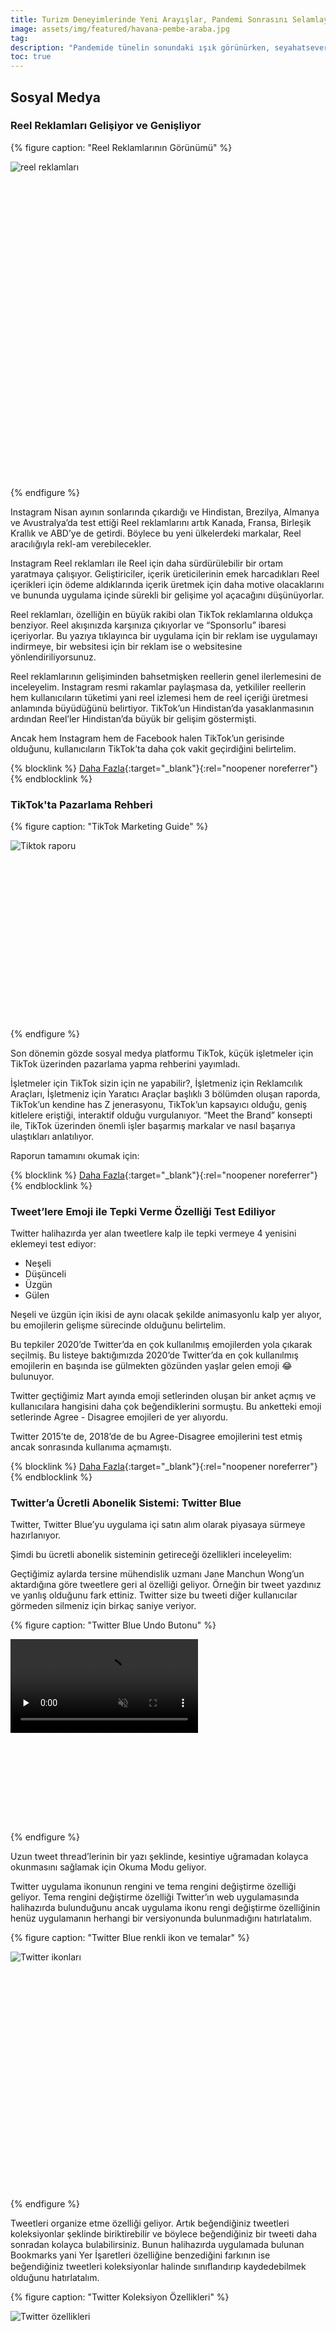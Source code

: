 ```yaml
---
title: Turizm Deneyimlerinde Yeni Arayışlar, Pandemi Sonrasını Selamlayan Reklamlar
image: assets/img/featured/havana-pembe-araba.jpg
tag: 
description: "Pandemide tünelin sonundaki ışık görünürken, seyahatseverler akılda kalıcı deneyimlerin peşinde dışarıya adım atıyor."
toc: true
---
```


## Sosyal Medya

### Reel Reklamları Gelişiyor ve Genişliyor

{% figure caption: "Reel Reklamlarının Görünümü" %}
<div class="ratio-box" style="padding-bottom: 100%">
<img alt="reel reklamları" class="lazyload" data-src="/assets/img/content/ig-reels-ads.jpg">
</div>
{% endfigure %}

Instagram Nisan ayının sonlarında çıkardığı ve Hindistan, Brezilya, Almanya ve Avustralya’da test ettiği Reel reklamlarını artık Kanada, Fransa, Birleşik Krallık ve ABD’ye de getirdi. Böylece bu yeni ülkelerdeki markalar, Reel aracılığıyla rekl-am verebilecekler.

Instagram Reel reklamları ile Reel için daha sürdürülebilir bir ortam yaratmaya çalışıyor. Geliştiriciler, içerik üreticilerinin emek harcadıkları Reel içerikleri için ödeme aldıklarında içerik üretmek için daha motive olacaklarını ve bununda uygulama içinde sürekli bir gelişime yol açacağını düşünüyorlar.

Reel reklamları, özelliğin en büyük rakibi olan TikTok reklamlarına oldukça benziyor. Reel akışınızda karşınıza çıkıyorlar ve “Sponsorlu” ibaresi içeriyorlar. Bu yazıya tıklayınca bir uygulama için bir reklam ise uygulamayı indirmeye, bir websitesi için bir reklam ise o websitesine yönlendiriliyorsunuz.

Reel reklamlarının gelişiminden bahsetmişken reellerin genel ilerlemesini de inceleyelim. Instagram resmi rakamlar paylaşmasa da, yetkililer reellerin hem kullanıcıların tüketimi yani reel izlemesi hem de reel içeriği üretmesi anlamında büyüdüğünü belirtiyor. TikTok’un Hindistan’da yasaklanmasının ardından Reel’ler Hindistan’da büyük bir gelişim göstermişti.

Ancak hem Instagram hem de Facebook halen TikTok’un gerisinde olduğunu, kullanıcıların TikTok’ta daha çok vakit geçirdiğini belirtelim.

{% blocklink %}
[Daha Fazla](https://www.socialmediatoday.com/news/instagram-expands-its-test-of-reels-ads-tomore-regions/601021/){:target="_blank"}{:rel="noopener noreferrer"}
{% endblocklink %}

### TikTok'ta Pazarlama Rehberi

{% figure caption: "TikTok Marketing Guide" %}
<div class="ratio-box" style="padding-bottom: 56.2659847%">
<img alt="Tiktok raporu" class="lazyload" data-src="/assets/img/content/tiktok-marketing-guide.jpg">
</div>
{% endfigure %}

Son dönemin gözde sosyal medya platformu TikTok, küçük işletmeler için TikTok üzerinden pazarlama yapma rehberini yayımladı.

İşletmeler için TikTok sizin için ne yapabilir?, İşletmeniz için Reklamcılık Araçları, İşletmeniz için Yaratıcı Araçlar başlıklı 3 bölümden oluşan raporda, TikTok’un kendine has Z jenerasyonu, TikTok’un kapsayıcı olduğu, geniş kitlelere eriştiği, interaktif olduğu vurgulanıyor. “Meet the Brand” konsepti ile, TikTok üzerinden önemli işler başarmış markalar ve nasıl başarıya ulaştıkları anlatılıyor.

Raporun tamamını okumak için:

{% blocklink %}
[Daha Fazla](https://adobeindd.com/view/publications/aaf16c5a-81e9-4e41-87f6-ee1e704b7c97/dig3/publication-web-resources/pdf/UK_desktop_v03.pdf){:target="_blank"}{:rel="noopener noreferrer"}
{% endblocklink %}

### Tweet’lere Emoji ile Tepki Verme Özelliği Test Ediliyor

Twitter halihazırda yer alan tweetlere kalp ile tepki vermeye 4 yenisini eklemeyi test ediyor:

- Neşeli
- Düşünceli
- Üzgün
- Gülen

Neşeli ve üzgün için ikisi de aynı olacak şekilde animasyonlu kalp yer alıyor, bu emojilerin gelişme sürecinde olduğunu belirtelim.

Bu tepkiler 2020’de Twitter’da en çok kullanılmış emojilerden yola çıkarak seçilmiş. Bu listeye baktığımızda 2020’de Twitter’da en çok kullanılmış emojilerin en başında ise gülmekten gözünden yaşlar gelen emoji 😂 bulunuyor.

Twitter geçtiğimiz Mart ayında emoji setlerinden oluşan bir anket açmış ve kullanıcılara hangisini daha çok beğendiklerini sormuştu. Bu anketteki emoji setlerinde Agree - Disagree emojileri de yer alıyordu.

Twitter 2015’te de, 2018’de de bu Agree-Disagree emojilerini test etmiş ancak sonrasında kullanıma açmamıştı.

{% blocklink %}
[Daha Fazla](https://twitter.com/wongmjane/status/1398359547731841024){:target="_blank"}{:rel="noopener noreferrer"}
{% endblocklink %}

### Twitter’a Ücretli Abonelik Sistemi: Twitter Blue

Twitter, Twitter Blue’yu uygulama içi satın alım olarak piyasaya sürmeye hazırlanıyor.

Şimdi bu ücretli abonelik sisteminin getireceği özellikleri inceleyelim:

Geçtiğimiz aylarda tersine mühendislik uzmanı Jane Manchun Wong’un aktardığına göre tweetlere geri al özelliği geliyor. Örneğin bir tweet yazdınız ve yanlış olduğunu fark ettiniz. Twitter size bu tweeti diğer kullanıcılar görmeden silmeniz için birkaç saniye veriyor.

{% figure caption: "Twitter Blue Undo Butonu" %}
<div class="ratio-box" style="padding-bottom: 31.3333333%;">
 <video
	class="lazyload"
	preload="none"
	muted=""
    loop="True"
	data-autoplay="True"
	data-poster="/assets/img/content/twitter-blue-ph-1.jpg"
	src="/assets/img/content/twitter-blue-undo.mp4">
</video>
</div>
{% endfigure %}

Uzun tweet thread’lerinin bir yazı şeklinde, kesintiye uğramadan kolayca okunmasını sağlamak için Okuma Modu geliyor.

Twitter uygulama ikonunun rengini ve tema rengini değiştirme özelliği geliyor. Tema rengini değiştirme özelliği Twitter’ın web uygulamasında halihazırda bulunduğunu ancak uygulama ikonu rengi değiştirme özelliğinin henüz uygulamanın herhangi bir versiyonunda bulunmadığını hatırlatalım.

{% figure caption: "Twitter Blue renkli ikon ve temalar" %}
<div class="ratio-box" style="padding-bottom: 75%">
<img alt="Twitter ikonları" class="lazyload" data-src="/assets/img/content/twitter-blue-color-icons.jpg">
</div>
{% endfigure %}

Tweetleri organize etme özelliği geliyor. Artık beğendiğiniz tweetleri koleksiyonlar şeklinde biriktirebilir ve böylece beğendiğiniz bir tweeti daha sonradan kolayca bulabilirsiniz. Bunun halihazırda uygulamada bulunan Bookmarks yani Yer İşaretleri özelliğine benzediğini farkının ise beğendiğiniz tweetleri koleksiyonlar halinde sınıﬂandırıp kaydedebilmek olduğunu hatırlatalım.

{% figure caption: "Twitter Koleksiyon Özellikleri" %}
<div class="ratio-box" style="padding-bottom: 57.5%">
<img alt="Twitter özellikleri" class="lazyload" data-src="/assets/img/content/twitter-blue-other-features.jpg">
</div>
{% endfigure %}

Twitter Blue’nun ABD ﬁyatı aylık 2.99$, Türkiye ﬁyatı ise aylık 30,99 TL olarak belirlendi.

### Twitter’a 3 Aşamalı Bilgi Teyit Sistemi

{% figure caption: "Twitter Bilgi Teyit Uygulaması" %}
<div class="ratio-box" style="padding-bottom: 90.0478469%">
<img alt="Twitter bilgi teyit" class="lazyload" data-src="/assets/img/content/twitter-teyit.jpeg">
</div>
{% endfigure %}

Twitter, 2020 Mart ayında yanıltıcı bilgilerin tespit edilmesi ve işaretlenmesi için gönderilerin yanında bulunan uyarı damgalarını kullanıma açmıştı. Yaptığı güncellemeler ve yeniliklerle uygulamayı daha güvenilir bir hale getirmeyi hedeﬂeyen Twitter, bu özelliğini de detaylandırdı ve 3 aşamalı bir bilgi teyit sistemine dönüştürdü.

Kullanıcıların alacağı uyarıların adları ve işlevleri ise; 

**Get the latest (Daha fazla bilgi al)** Doğru bilgiyi desteklemek için kullanılacak.

**Stay Informed (Takipte kal)** Doğruluğu henüz kesin olmayan bilgileri bildirmek için kullanılacak.

**Misleading (Yanıltıcı)** olacak. Kesinlikle yanlış olan bilgileri bildirmek için kullanılacak.

### Instagram’da Beğeni Sayısını Gizleme Özelliği Artık Tüm Kullanıcılarda

Artık tüm kullanıcılar Instagram’da diğer kullanıcıların beğeni sayılarını görmemeyi tercih edebilir ve kendi gönderilerinin beğeni sayısını diğer kullanıcılardan gizleyebilir.

Bu özelliğin yakında Facebook’a da gelmesi bekleniyor.

### Twitter Fleets’e Reklamlar Özelliği

Twitter’ın 2020’nin sonlarında çıkardığı özelliği Fleets’e reklam özelliği geliyor. Böylece Twitter’da ilk defa dikey boyutta reklam özelliği yer alacak. Fleets reklamları ABD’deki Android ve IOS kullanıcılarında test ediliyor.

### Haftanın Sosyal Medya Hesabı: @depthsofwikipedia

{% figure caption: "@depthsofwikipedia'dan bazı postlar" %}
<div class="ratio-box" style="padding-bottom:33.3333333%">
<img alt="Depths of wikipedia instagram posts" class="lazyload" data-src="/assets/img/content/depths-of-wiki.png">
</div>
{% endfigure %}

İsmi Josh olanların bir araya geldiği “Josh Fight”, Tavuk Gözlükleri ya da yaşlı insanların kokusu…

Vikipedi’de bir yerlerde, hiç ihtiyaç duymadığımız ya da hiç merak etmediğimiz için girmediğimiz binlerce sayfa var. Ve bu haftanın sosyal medya hesabı da tam olarak bu konu üzerine: Vikipedi’nin Derinlikleri! Bu hesapta Vikipedi’deki en alakasız konularla ilgili yazıları görebilirsiniz!

## Web

{% figure caption: "Map of the Internet 2021" %}
<div class="ratio-box" style="padding-bottom: 67.76%">
<img alt="internet trafiği dünya haritası" class="lazyload" data-src="/assets/img/content/web-traffic-world.jpeg">
</div>
{% endfigure %}

Halcyon Maps, dünyanın trafik yoğunluğu bakımından en büyük websitelerini dünya haritası formatında görselleştirmiş. Veriler Ocak 2020 - Ocak 2021 arasındaki Alexa web trafiği sıralamasından geliyor. Haritalara göz atmak ve nasıl yaratıldıklarına dair kapsamlı açıklamaları okumak için aşağıdaki linke tıklayın. Siteden haritanın yüksek çözünürlüklü bir versiyonunu da indirebilirsiniz.

{% blocklink %}
[Daha Fazla](https://www.halcyonmaps.com/map-of-the-internet-2021/){:target="_blank"}{:rel="noopener noreferrer"}
{% endblocklink %}

### Gözümüze çarpan eğlenceli sayfalar

{% figure caption: "GNOD: Müzik haritası" %}
<div class="ratio-box" style="padding-bottom: 51.5772871%">
<img alt="müzik network haritası" class="lazyload" data-src="/assets/img/content/music-map-gnod.png">
</div>
{% endfigure %}

GNOD (Global Network of Discovery), beğendiğiniz müzik, edebi eser, ürün, sanat eseri ve filme göre öneriler gösteren bir site. 

{% blocklink %}
[Daha Fazla](https://www.gnod.com){:target="_blank"}{:rel="noopener noreferrer"}
{% endblocklink %}

{% figure caption: "ThanAverage" %}
<div class="ratio-box" style="padding-bottom: 51.772871%">
<img alt="müzik network haritası" class="lazyload" data-src="/assets/img/content/thanaverage-website.png">
</div>
{% endfigure %}

ThanAverage, “ortalamadan daha ... mısınız?” tarzındaki sorulara verdiğiniz cevaplara göre sizi ortalamayla kıyaslayan bir site.

{% blocklink %}
[Daha Fazla](https://thanaverage.xyz){:target="_blank"}{:rel="noopener noreferrer"}
{% endblocklink %}

{% figure caption: "cardesignhistory.com" %}
<div class="ratio-box" style="padding-bottom: 51.772871%">
<img alt="italyan otomobiller" class="lazyload" data-src="/assets/img/content/car-design-italian.png">
</div>
{% endfigure %}

Otomobil meraklıları için sınırlı sayıda üretilen klasik modeller hakkında çok şey öğrenebileceğiniz interaktif bir sayfa.

{% blocklink %}
[Daha Fazla](https://www.cardesignhistory.com){:target="_blank"}{:rel="noopener noreferrer"}
{% endblocklink %}

### Hükümler ve Koşullar Oyunu

{% figure caption: "Hükümler ve Koşullar oyunu" %}
<div class="ratio-box" style="padding-bottom:44.6721311%">
<img alt="terms and conditions game ss" class="lazyload" data-src="/assets/img/content/terms-conditions-game.png">
</div>
{% endfigure %}

Gün içinde çok farklı amaçlarla çok sayıda siteyi ziyaret ediyoruz ve bu sitelerde sürekli “Bu sitede çerezler uygulanmaktadır, kabul ediyor musunuz?” “Hüküm ve koşulları kabul ediyor musunuz?” “Mail listemize abone olmak ister misiniz?” gibi pop-up’larla karşılaşıyoruz. Şimdi sizle paylaşacağımız oyun da tam olarak bu konuyu inceliyor. Bu oyunda 29 soru boyunca karşınıza çıkan pop-up’lara hayır demeniz bekleniyor. Oyunu oynamak için:

{% blocklink %}
[Daha Fazla](https://termsandconditions.game/){:target="_blank"}{:rel="noopener noreferrer"}
{% endblocklink %}

## Araştırma

### Iyzico-PayU Türkiye'nin E-ticaret karnesini açıkladı

{% figure caption: "iyzico: Türkiye'nin e-ticaret karnesi" %}
<div class="ratio-box" style="padding-bottom: 69.0095847%">
<img alt="iyzico eticaret raporu" class="lazyload" data-src="/assets/img/content/iyzico-e-ticaret.png">
</div>
{% endfigure %}

“The Next Frontier: 2021 ve sonrasında ortaya çıkan e-ticaret liderleri için en çok umut vadeden pazarlar” adlı raporla ilgili bir basın toplantısı düzenledi. 4 kıtada ve 19 ülkede yapılmış araştırmaları içeren rapor, umut veren pazarları listelerken, Türkiye'nin e-ticaret bağlamında gelişmekte olan ülkeler arasında öne çıktığını gösteriyor.

Paylaşılan verilere göre; 2017'de Türkiye'deki toplam ticarette, e-ticaret'in payı yüzde 4 iken, 2019'da yaklaşık yüzde 10'a yükseldi. Ciddi bir katalizör haline gelen Pandemi döneminde ise bu pay yaklaşık %10'dan %16'ya yükseldi. E-ticarette 2020'nin ilk 6 ayında, 2019'un ilk altı ayına kıyasla yüzde 64 artış yaşandı.

Verilere göre, 83.4 milyon nüfusa sahip olan Türkiye'de internet penetrasyonu yüzde 71, mobil cihaz penetrasyonu yüzde 92,  e-ticaret penetrasyonu ise yüzde 44 seviyesinde. Verilere göre; 37 milyon kişi çevrimiçi alışveriş yapıyor.

Raporda, güzellik ve kozmetik, moda ve aksesuar, dijital ürünler ve eğitim sektörleri detaylı olarak inceleniyor. Eğitim harcamaları 2019'a kıyasla %28 daha fazla hızlı arttı. Türkiye'nin güzellik ve kozmetik alanındaki büyüme oranı ile Polonya, Rusya, Çekya ve Romanya'yı geride bıraktığını ekleyelim.

{% blocklink %}
[Daha Fazla](https://webrazzi.com/2021/06/02/iyzico-payu-turkiye-nin-e-ticaret-karnesini-acikladi-37-milyon-kisi-cevrimici-alisveris-yapiyor){:target="_blank"}{:rel="noopener noreferrer"}
{% endblocklink %}

## Turizm

### Litvanya’dan Turizm Portalı

{% figure caption: "Vilnius Turizm Portalı" %}
<div class="ratio-box" style="padding-bottom: 66.4850136%">
<img alt="portal gibi şey" class="lazyload" data-src="/assets/img/content/vilnius-stargate.jpg">
</div>
{% endfigure %}

Litvanya, insanların bağlantıda kalmasına yardımcı olmak için başka bir şehre bir 'portal' inşa etti. Proje, insanları “birlik fikrini yeniden düşünmeye” teşvik etmeyi amaçlıyor.

Pandemik seyahat kısıtlamalarından bıktınız ve dışarı çıkıp yeni insanlarla tanışmak için can atıyor musunuz? Litvanya'nın Vilnius şehrinin ilginç bir çözümü var: Başka bir şehre gerçek zamanlı bir “portal”. Yaklaşık 600 kilometre uzaklıktaki Polonya'nın doğusunda kalan en büyük şehir Lublin’e dairesel bir "kapı" yerleştirdi. Basın açıklamasında, portalların hem büyük ekranlara hem de iki şehir arasında canlı görüntüler yayınlayan kameralara sahip olduğunu söyledi. 

İnsanlık potansiyel olarak ölümcül birçok zorlukla karşı karşıya; sosyal kutuplaşma, iklim değişikliği veya ekonomik sorunlar olabilir. Yapımı beş yıl sürdü ve bir yıllık bir pandeminin sonunda ortaya çıkmasıyla iyi bir zamanlama yakaladı. Organizatörler, gelecekte diğer şehirlerde portal ekleme planları olduğunu söylüyor.

{% blocklink %}
[Daha Fazla](https://www.theverge.com/2021/5/30/22460964/vilnius-lithuania-portal-poland-connection-pandemic){:target="_blank"}{:rel="noopener noreferrer"}
{% endblocklink %}

### “Dijital Aşı Pasaportu” 7 Avrupa ülkesinde uygulamaya konuldu

{% figure caption: "Avrupa Birliği Dijital Aşı Pasaportu Haritası" %}
<div class="ratio-box" style="padding-bottom: 85.341477%">
<img alt="portal gibi şey" class="lazyload" data-src="/assets/img/content/eu-digital-covid-certificate-map.png">
</div>
{% endfigure %}

AB’nin geliştirdiği Pasaport, kişilerin aşı olup olmadığının, hastalığı atlatıp atlatmadığının ve son 72 saat içerisinde aşı olup olmadıklarının tespitin kesin olarak gerçekleştirilmesini sağlıyor. Dijital imzalı bir QR kodu sayesinde çalışan ve kullanıcı bilgilerini gizli tutan uygulamaya 1 Temmuz’da tüm AB ülkeleri geçiş yapacak.

{% blocklink %}
[Daha Fazla](https://ec.europa.eu/info/live-work-travel-eu/coronavirus-response/safe-covid-19-vaccines-europeans/eu-digital-covid-certificate\_en?mc\_cid=7b73084a87&mc\_eid=302aff3c9b){:target="_blank"}{:rel="noopener noreferrer"}
{% endblocklink %}

### Seyahat deneyiminde yeni arayışlar

{% figure caption: "Aşılanmış Kişilerin Dışarı Çıkma İlgisi" %}
<div class="ratio-box" style="padding-bottom: 100%">
<img alt="grafik" class="lazyload" data-src="/assets/img/content/vaccinated-consumers.png">
</div>
{% endfigure %}

GWI’nın [pandemi sonrası tüketici davranışları üzerine verileri](https://blog.gwi.com/chart-of-the-week/vaccines-consumer-behavior/), yükselen seyahat trendlerine dair de bilgi verici. Buna göre nüfusunun en az yüzde 25’ini aşılayan toplumlarda seyahat etmeye yönelik güçlü bir istek beliriyor. Seyahat etme nedenleri arasında arkadaş ve aile ziyaretleri beklendiği üzere ilk sırada, “hayatta bir kez yaşanacak deneyimleri” yaşamak ise ikinci sırada yer alıyor. Aşılanmanın yaygınlaşması, tüketicinin iyimserliğini ve pandemi sürecinde süregiden “tutumluluk” eğiliminin zayıflamasına yol açıyor. Bir başka deyişle kaliteli deneyimler için harcama yapmaktan kaçınmayan bir turist profili gelişiyor. Bununla birlikte toplu turlar ve indirimlere dair ilgi azalıyor. 

Wunderman Thompson’un araştırmasına göre ise bilimsel ve eğitimsel deneyimlerle donatılmış turistik aktiviteler popülerlik kazanıyor. “Akılda kalıcılık” turizmde önemli bir tercih faktörü haline geliyor.

{% blocklink %}
[Daha Fazla](https://intelligence.wundermanthompson.com/2021/06/scientific-stays/){:target="_blank"}{:rel="noopener noreferrer"}
{% endblocklink %}

## Reklam Dünyası

### 2021 ilk çeyreğinin en iyi reklamları ve öğrettikleri

Google’a ait "Think with Google" blog sayfasından Ege Demirtaş’ın yazısında verilerle öne çıkan markaların işleri ve YouTube Ads Leaderboard’a göre reklamın kuralları.  

Bugünlerde maalesef pandemiye değinmeden herhangi bir konudan bahsetmek imkansız.

insanların kahraman olduğu hikayeler anlatan markalara tüketicilerin olumlu tepkiler verdiğini görüyoruz. Ekranı adeta bir aynaya çevirip, tüketicinin -özellikle bugünlerdeki- ruh halini, beklentilerini, korkularını, sevinçlerini onlara geri yansıtan markaların işleri YouTube Ads Leaderboard’da giderek artmaya başladı. Bunun gizli formülü veri değil, veriyi doğru okuyup içgörüye çevirebilmek. Tüketicisinin günlük hayatını, mutluluklarını, ihtiyaçlarını iyi okuyabilen, onların lügatından konuşan markaların bu çeyrekte listeyi kalabalıklaştırdığına şahit olduk.

Hayatın hızlandığı, gün aşırı yeni tüketici alışkanlıklarının ortaya çıktığı, süper-bilinçli ve kendinden emin yeni nesil bir tüketici grubunun kontrolü eline aldığı bir dünyada markalar için belki de en büyük zorluk, ufacık ekranlarda sınırsız mesajların arasında, dikkat eşiklerinin yerlerde olduğu bir tüketici gerçekliğinde etkili iş üretebilmek.

Bu engelleri aşıp Leaderboard’a giren markalardan Durex, Vodafone ve bir de Activia oldu.

Danone Sütlü Ürünler Pazarlama Direktörü Didem Küçükemirler Geren şöyle diyor; “Deneyim ve içgörülerimizi çeşitli araştırma metrikleriyle test etmek işimizin ayrılmaz bir parçası. ABCD reklam kuralları bizlere birer hatırlatma, Creative Audit Tool ise ortaya çıkan kampanya kreatifini test etme şansı verdi.”   
  
Youtube reklamları üzerinde yapılan incelemeler sonucunda hazırlanan verimli ve etkili reklam yapmanın ipuçları ise; dikkat çekicilik, samimiyet, net ve tek bir mesaj üzerinde yoğunlaşmak olduğunu söyleyebiliriz.

__Dikkat çekicilik:__ İnsanlık olarak dikkat eşiğimiz Japon balıklarıyla kafa kafaya gelmiş durumda. Mesela bir markanın Z neslinin dikkatini çekebilmesi için sadece 8 saniyesi var. Bu yüzden ‘reklamı atla’ tuşu çıkmadan markaların hikayelerini nasıl açtığı çok kritik.

__Samimiyet:__ Reklama doğru bir başlangıçtan sonra, film boyunca dozunda tekrarlanan ama en önemlisi reklam kokmadan, organik bir şekilde hikayenin içine akıllıca yedirilmiş markalama yapmak iş ve iletişim hedeflerini tutturmak için kritik. 

__Net ve tek bir mesaj:__ Evet, duygusal fayda anlatan hikayeler bugünün geçer akçesi. Filmi akılda kalıcı ve basit bir harekete geçirici tek bir mesajla sonlandırmak ve gerekirse bunu hem ses hem görüntüyle tekrarlamak gerekiyor. Tek mesajın altını çizmek isterim, hedeflerinize göre mesajlarınızı önceliklendirip, hedefe en uygun birincil mesajı ilettiğinizden emin olun.

{% blocklink %}
[Daha Fazla](https://www.thinkwithgoogle.com/intl/tr-tr/pazarlama-stratejileri/video/2021-ilk-ceyreginin-en-iyi-reklamlari-ve-ogrettikleri/){:target="_blank"}{:rel="noopener noreferrer"}
{% endblocklink %}

###  Entelektüel etki sahibi için yeni bir keşif ve medya alanı: Wiser

{% figure caption: "Wiser Arayüzü" %}
<div class="ratio-box" style="padding-bottom: 56.3%">
<img alt="arayüz" class="lazyload" data-src="/assets/img/content/wisermedia.png">
</div>
{% endfigure %}

Wiser; Podcast, video, makale ve sesli kitapların keşfedildiği sosyal kürasyon platformu olarak karşımıza çıkıyor. Kaliteli içerikleri bulmak, üretimin fazlalılığı nedeniyle kimi zaman bir hayli zor oluyor. Durum böyle olunca da belki çok sevebileceğimiz birçok içeriği ıskalayabiliyoruz. Wiser, bu problemin önüne geçmeyi hedefliyor ve kullanıcıya kendi tabiriyle "entelektüel Pinterest" ortamı sunuyor.

Sosyal medyanın mevcut doğasını düzeltmek için entelektüel toplulukların gücünden yararlanıyor. Kaliteli gazeteciliği ve içerik üretimini temsil eden ve kutlayan bir topluluk olarak, sahte haberlerden toplumu kutuplaştırmaya yönelik kasıtlı girişimlere kadar sosyal medyayı çevreleyen tüm etik dışı davranışlardan arınmış bir medya deneyimi yaratmayı amaç edinmişler ve medyayı kurtarmanın tamamen bir hareketle, kolektif bir çabayla gerçekleşeceğini düşünmektedirler.

İçeriğin niteliği ve niceliği her geçen gün önemli ölçüde iyileşip arttıkça, içerik küratörlüğü medyada en çok aranan değer önermelerinden biri haline geliyor.

Wiser, uzmanlar, öğrenenler ve meraklılardan oluşan bir topluluk tarafından küratörlüğünü yaptığı podcast'ler, videolar ve makalelerden oluşan, oynatma listelerini keşfedeceğiniz ve sizi daha fazla okumaya ve daha fazla dinlemeye teşvik eden bir topluluk.

Wiser'da geleneksel medyayı çevreleyen endişeden uzaklaşacak, teşvik edici içerikler keşfedecek ve harika insanlarla tanışacaksınız. Wiser, Bantmag, Vesaire, Magger, Socrates gibi bağımsız medya üreticileriyle de çalışıyor. Kısa bir süre önce yalnızca davetli Beta'mızı yayınladılar ancak bir ay sonra çıkaracağı full sürümde ise her üyenin kendi kürasyonlarını oluşturabilmesine olanak sağlayacak.

{% blocklink %}
[Daha Fazla](https://wisermedia.com){:target="_blank"}{:rel="noopener noreferrer"}
{% endblocklink %}

### Magnum Türkiye'nin La Casa de Papel Temalı Yeni Reklam Filmi

{% figure caption: "Magnum x La Casa de Papel ile Haz Peşinde bir Macera" %}
<div class="ratio-box" style="padding-bottom: 56.2897078%">
<iframe class="lazyload" width="787" height="443" data-src="https://www.youtube.com/embed/VdGwGj7Iz54" title="YouTube video player" frameborder="0" allow="accelerometer; autoplay; clipboard-write; encrypted-media; gyroscope; picture-in-picture" allowfullscreen></iframe>
</div>
{% endfigure %}

Magnum Türkiye, bu yıl bir ilke imza atarak yeni reklam kampanyası için Netflix‘le işbirliği yaptı. Platformun popüler orijinal yapımlarından La Casa de Papel’in ruhu ve ikonik elementlerine yer veren sürükleyici reklam filmi için kamera karşısına geçen isim Dilan Çiçek Deniz oldu.

Reklam filmi; La Casa de Papel’in ana temalarından biri olan soygun kurgusunda Magnum Caramel Gold peşinde haz dolu bir macerayı konu alıyor ve ‘Bu haz peşinden koşmaya değer’ diyor. İki seriden oluşan reklam kampanyasının ilk filmi Magnum’un yepyeni ürünü Caramel Gold’u odağına alırken, ikinci film Magnum’un her yıl heyecanla beklenen araba promosyonuna odaklanıyor.

### Uber'den Karantina Dönüşü Reklamları

{% figure caption:"Your Uber Awaits Reklam Filmi"%}
<div class="ratio-box" style="padding-bottom:56.2897078%">
<iframe class="lazyload" width="787" height="443" data-src="https://www.youtube.com/embed/ASfhYIyzTQQ" title="YouTube video player" frameborder="0" allow="accelerometer; autoplay; clipboard-write; encrypted-media; gyroscope; picture-in-picture" allowfullscreen></iframe>
</div>
{% endfigure %}

Uber, müşterilerini tekrar karşılayan bir reklamla karantina kısıtlamalarının hafifletilmesini kutluyor. Dünya yeniden açıldığında ve dışarı çıkmaya cesaret ettiğinizde, kullanılmayan egzersiz ekipmanlarını, bitmemiş yapbozları, kirli bulaşıkları ve üst üste yığılmış eşofmanları gerçekten özleyeceksiniz. Ne yazık ki, bu tür görüntüleri birkaç ay daha tecrit edilmiş beynine yakamazsın, değil mi?  Bir kahve, gerçek bir insan yüzü, köşeyi dönmeyen bir park ve uygun bir kucaklaşma.

{% blocklink %}
[Daha Fazla](https://www.campaigntr.com/uber-yeniden-hos-geldiniz-diyor/){:target="_blank"}{:rel="noopener noreferrer"}
{% endblocklink %}

### Kahve Dünyası, umut kampanyasını sürdürüyor.

{% figure caption: "Kahve Dünyası Umut Kampanyası Billboard" %}
<div class="ratio-box" style="padding-bottom: 70.3422053%">
<img alt="billboard" class="lazyload" data-src="/assets/img/content/kahve-dunyasi2.png">
</div>
{% endfigure %}

Kahve, çikolata ve çeşitli lezzetlerle kendini misafirlerinin en güzel anlarının eşlikçisi olarak konumlandıran Kahve Dünyası, yaşanan global pandemi krizinde tüketiciye moral ve motivasyon sağlamak adına Reklam panolarının kullanıldığı kampanyanın iletişimi ilk olarak “Hangi fırtına sonsuza kadar sürer?” mottosuyla başladı.

Marka, “Hangi dağ, aşılamayacak kadar büyüktür?”, “Kalbinin sesini hangi gök gürültüsü bastırabilir?”, “Umuda kim sınır koyabilir?” ve  “Bu dünya sen ben olmadan, biz olursak döner.” mottosuyla sürdürdüğü kampanyayla, yaşanan tüm zorlukların geçeceği ve kaçırılan tüm tatlı anların bir şekilde telafi edilebileceğini hatırlatıyor.

{% blocklink %}
[Daha Fazla](https://www.marketingturkiye.com.tr/haberler/kahve-dunyasi-soruyor-hangi-firtina-sonsuza-kadar-surer/){:target="_blank"}{:rel="noopener noreferrer"}
{% endblocklink %}

### Menüde olmasak bile resmin içindeyiz

{% figure caption: "Better with Pepsi" %}
<div class="ratio-box" style="padding-bottom: 56.25%">
<img alt="drink" class="lazyload" data-src="/assets/img/content/better-with-pepsi.jpg">
</div>
{% endfigure %}

Pepsi, hamburgerin yanında en iyi giden içeceğin kendilerine ait olduğunu fast food zincirlerinin ambalajlarında ortaya çıkan Pepsi logosuna gönderme yaparak vurguluyor. Bir origami sanatçısının elinden çıkan işler, dikkatlice katlanmış paketlerin bir köşesinde çıkan Pepsi logosuna odaklanıyor. Menüde olmasak bile her zaman resmin içindeyiz diyen marka, bu şekilde tüketicileri Coca-Cola’dan vazgeçirmek için farklı bir yönteme başvuruyor.

{% blocklink %}
[Daha Fazla](https://www.campaigntr.com/pepsi-menude-olmasa-bile-her-zaman-kareye-dahil/){:target="_blank"}{:rel="noopener noreferrer"}
{% endblocklink %}

### Pinterest'ten Yeni Motto: Kendinizi Şaşırtabilirsiniz

{% figure caption:"Pinterest | You Just Might Surprise Yourself"%}
<div class="ratio-box" style="padding-bottom: 56.223176%">
<iframe class="lazyload" width="699" height="393" data-src="https://www.youtube.com/embed/6MF-AsbHo3A" title="YouTube video player" frameborder="0" allow="accelerometer; autoplay; clipboard-write; encrypted-media; gyroscope; picture-in-picture" allowfullscreen></iframe>
</div>
{% endfigure %}

Pinterest, platformun insanlara harekete geçmeleri için yeni ve heyecan verici fikirler sunabileceğini ve onların gerçekten keyif aldıkları ve kişisel olarak tatmin edici şeyleri bulmalarına ve şekillendirmelerine nasıl yardımcı olabileceğini göstermeyi amaçlayan yeni marka kampanyasını bu hafta "Kendinizi Şaşırtabilirsiniz" mottosuyla başlattı. Kullanıcılarını harekete geçirerek hayatlarını farklılaştırmakta oynadığı rolü eğlenceli bir anlatımla ekrana taşıyor.

Pinterest, pandemiyle kaybolan zamanın geri kazanılmasına davet ediyor. Keşfetmek, deney yapmak ve zamanı nasıl harcadığımıza bir amaç belirlemek. Gelecek neslin hayatlarının her yönünü nasıl tezahür ettirdiğini düşündüğümüzde, bu kampanya onları gerçekten neşelendiren şeyler yapmaya teşvik ediyor.

{% figure caption:"Mavi'ye Doğru Reklam Filmi"%}
<div class="ratio-box" style="padding-bottom:56.2182741%">
<iframe class="lazyload" width="788" height="443" data-src="https://www.youtube.com/embed/1Xd0hAm-67Y" title="YouTube video player" frameborder="0" allow="accelerometer; autoplay; clipboard-write; encrypted-media; gyroscope; picture-in-picture" allowfullscreen></iframe>
</div>
{% endfigure %}

Mavi 2021 İlkbahar Yaz koleksiyonu reklam filmiyle, ünlü yıldızın maviliklere doğru yol aldığı bir hikayeyle yaz modası heyecanını başlatıyor. Kıvanç Tatlıtuğ Mavi İlkbahar Yaz koleksiyonunun reklam filminde; Aracı yolda kalan bir arkadaş grubu ve Kıvanç Tatlıtuğ‘un yolculuklarına dahil olmasıyla başlayan ve rastlantı sonucu bir araya gelen bu ekibin kurmuş olduğu samimi, sıcak iletişim izleyiciyi de içine çekiyor. Kıvanç Tatlıtuğ‘un keyifli ve rahat tavırları ise Mavi’nin yaz modasının temasıyla paralellik gösteriyor.

Filli Boya, İstanbul Havalimanı’nın işletmecisi İGA ve Karayolları Genel Müdürlüğü ile  İstanbul Havalimanı yolu üzerinde bulunan yaklaşık 600 metre uzunluğundaki duvarı Türkiye’nin en büyük grafitisi olan eser için güçlerini birleştirdi. İstanbul Havalimanı’nda 3.500 metrekare alana sahip bir duvarın üstüne yapılan “Çocukların Uçuş Hayalleri” temalı çalışmada, dünya çocukları bir arada tasvir edildi.

{% blocklink %}
[Daha Fazla](https://www.marketingturkiye.com.tr/haberler/filli-boya-turkiyenin-en-buyuk-grafiti-calismasina-sponsor-oldu/){:target="_blank"}{:rel="noopener noreferrer"}
{% endblocklink %}

## Pazarlama ve İş Dünyası

Harvard Business Review’de “Start-up’lar Neden Başarısız Olur?” başlıklı yazıda, Harvard Profesörü Tom Eisenmann, bu soruya sıkça önerilen “vizyonsuz yöneticiler” cevabının yeterli olmadığını savunuyor. Eisenmann’a göre, müşteri ihtiyaçlarının ve profilinin yeterince anlaşılmaması, start-up’ların ölü doğmasına sebep oluyor. Yazarın önerdiği yol haritasında, (1) potansiyel müşteriler üzerine araştırmalar ve görüşmelerle sorunların ve ihtiyaçların tanımlanması, (2) Bu sorunlara yanıt verecek çözümlerin geliştirilmesi ve bu çözümlerin test edilerek aralarından en iyisinin belirlenmesi, (3) En iyi çözümün pazara MVP (Minimum viable product) olarak sürülmesi ve erken erişim kullanıcılarıyla, geniş tüketici kitlesinin ürüne yaklaşımının test edilmesini öneriyor.

{% blocklink %}
[Daha Fazla](https://hbr.org/2021/05/why-start-ups-fail){:target="_blank"}{:rel="noopener noreferrer"}
{% endblocklink %}

Getir yurtdışı operasyonlarını büyüterek, Hollanda’nın başkenti Amsterdam’da hizmet vermeye başladı. Getir’in global yolculuğundaki yeni adresleri Berlin ve Paris olacak.

{% blocklink %}
[Daha Fazla](https://mediacat.com/getir-artik-amsterdamda/){:target="_blank"}{:rel="noopener noreferrer"}
{% endblocklink %}

### Rekabet Kurulu’ndan Seri Soruşturmalar

Rekabet Kurulu, hızlı tüketim malları sektöründe faaliyet gösteren aralarında Pepsi Co. ve Red Bull’un da bulunduğu 13 şirket hakkında soruşturma açtı.

Soruşturma kapsamında; Geleceğe dönük fiyatlar, fiyat geçiş tarihleri, dönemsel aktiviteler ve kampanyalar gibi rekabete hassas bilgilerin dolaylı yoldan değişimine aracılık edildiği, söz konusu süpermarket zincirlerinin fiyatlarının ve/veya fiyat geçişlerinin koordinasyonunun sağlandığı ve/veya söz konusu perakendecilerin yeniden satış fiyatlarının belirlenmesine dönük davranışlarda bulunulduğu yönünde kuvvetli şüphe oluşması üzerine yürütülen ön araştırma, Rekabet Kurulunca karara bağlandı. 

{% blocklink %}
[Daha Fazla](https://mediacat.com/rekabet-kurumundan-13-sirket-hakkinda-sorusturma/){:target="_blank"}{:rel="noopener noreferrer"}
{% endblocklink %}

###  Sermaye artırımı TOGG'un ortaklık yapısını değiştirdi 

Yerli elektrikli otomobili geliştirme çalışmalarını sürdüren Türkiye'nin Otomobili Girişim Grubu, ödenmiş sermayesini artırdığını bildirdi. Yapılan açıklamada, ödenmiş sermayenin tamamının daha önce yapılan sermaye avanslarının sermayeye ilave edilmesi suretiyle nakden 846 milyon 774 bin TL artırılarak 150 milyon TL’den 996 milyon 774 bin TL’ye çıkarıldığı kaydedildi.

Cumhurbaşkanı Recep Tayyip Erdoğan'ın çağrısı ile kurulan TOGG, 'beş babayiğit' olarak anılan Anadolu Grubu, BMC, Kök Grubu, Turkcell ve Zorlu Holding'in ortaklığında Haziran 2018 tarihinde faaliyetlerine başlamıştı. TOGG'da sermaye artırımına katılmayarak ortaklığını sonlandırma kararı alan Kök Grubu'nun Yönetim Kurulu Başkanlığı görevini otomotiv sektöründe yarım asırlık tecrübesi bulunan İnan Kıraç yürütüyor.

Şirketin sermaye artırımı kararının ardından ortakların hisse dağılımında da değişiklikler olacağı bildirildi.

{% blocklink %}
[Daha Fazla](https://www.haberturk.com/togg-odenmis-sermayesini-artirdi-3092542-ekonomi){:target="_blank"}{:rel="noopener noreferrer"}
{% endblocklink %}

## Sosyal Sorumluluk Girişimleri

{% figure caption: "Mastercard'dan Wildlife Impact Banka Kartı" %}
<div class="ratio-box" style="padding-bottom: 56.25%">
<img alt="Lemur ve kart" class="lazyload" data-src="/assets/img/content/wildlife-impact-mastercard.jpeg">
</div>
{% endfigure %}

Mastercard da müşterilerinin bir milyona yakın hayvan ve bitki türünün an itibariyle yok olma tehlikesi ile karşı karşıya olduğu gerçeğini hatırlaması için The Wildlife Impact Card programını oluşturdu.

Tehlike altındaki türlerin yaşam alanlarını korumaya yardımcı olun McCann tarafından oluşturulan farkındalık kampanyası, kartların üzerinde yazan son kullanma tarihi ile birlikte bu süre içinde nesli tükenebilecek yaban hayvanlarının görselini içeriyor. Her kartta tehlike altındaki türün görselinin yanı sıra bu canlının potansiyel olarak gezegenimizde var olmayacağın gösteren tarihlerin oldukça yakın olması tehlikenin boyutunu vurguluyor.

Herkes için sürdürülebilir bir gelecek yaratma konusunda kararlılığı bulunan finans şirketi, tehlike altındaki türleri ve onların yaşadıkları habitatları koruma zorunluluğumuz olduğunu vurguluyor. Bu yaz kullanıma sunulacak olan kartlar yüzde 100 geri dönüştürülmüş malzemeden üretiliyor.

{% blocklink %}
[Daha Fazla](https://bigumigu.com/haber/bu-kartin-suresi-dolana-kadar-bir-turun-nesli-tukenebilir/){:target="_blank"}{:rel="noopener noreferrer"}
{% endblocklink %}

### Doğtaş plastik şişeleri koltuklara dönüştürüyor

Türkiye’de bir ilk: 100 geri dönüşümlü kumaşlar Doğtaş mağazalarında koltuklara dönüşüyor. Türkiye’nin öncü mobilya firmalarından biri olan Doğtaş bu alanda yeniliklere imza attı. Doğtaş’ın yeni nesil koltuk tasarımı için yaklaşık 25m kumaş kullanılıyor. Bu doğrultuda her bir koltuk için yaklaşık 1000 PET şişe dönüştürülüyor. Koltukların ayak ve aksesuar kısımlarında kullanılan ahşap kısımları ise mobilya üretimi adına yetiştirilen ormanlardan elde edilen ağaçlardan yaratılıyor.

{% blocklink %}
[Daha Fazla](https://pazarlamasyon.com/plastik-siselerden-koltuklara/){:target="_blank"}{:rel="noopener noreferrer"}
{% endblocklink %}

### Tacize Karşı STANDUP Eğitim Girişimi

{% figure caption: "STAND UP Let's Act Together Against Street Harassment" %}
<div class="ratio-box" style="padding-bottom: 56.2025316%">
<iframe class="lazyload" width="790" height="444" data-src="https://www.youtube.com/embed/_vNGg_hmUFU" title="YouTube video player" frameborder="0" allow="accelerometer; autoplay; clipboard-write; encrypted-media; gyroscope; picture-in-picture" allowfullscreen></iframe>
</div>
{% endfigure %}

STANDUP programı, sokak tacizlerini engellemek için bilgilendirme ve eğitim sağlamayı hedefleyen bir girişim. Loreal ve taciz karşıtı STK Hollaback imzalı girişimin web sayfasında tacizin tanığı veya hedefi olduğumuzda neler yapabileceğimize dair eğitimler ücretsiz ve online olarak sunuluyor. Ayrıca eğitimci olmak için de başvuruda bulunabilirsiniz.

{% blocklink %}
[Daha Fazla](https://www.standup-international.com/tr/tr/){:target="_blank"}{:rel="noopener noreferrer"}
{% endblocklink %}

---

Dolu dolu bir bültenin daha sonuna geldik. Yakında tekrar görüşünceye dek, hoşçakalın!